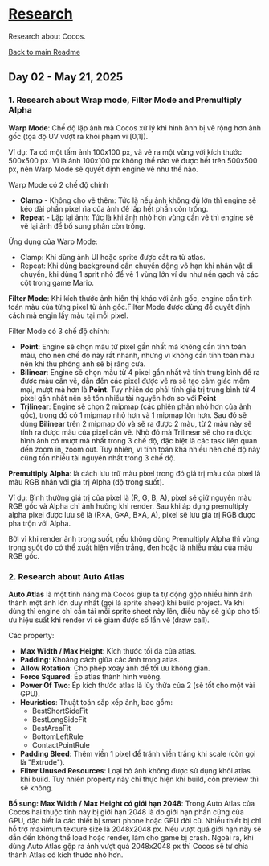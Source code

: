 # [Research](../README.md)

Research about Cocos.

[Back to main Readme](../../../README.md)

## Day 02 - May 21, 2025

### 1. Research about Wrap mode, Filter Mode and Premultiply Alpha
**Warp Mode**: Chế độ lặp ảnh mà Cocos xử lý khi hình ảnh bị vẽ rộng hơn ảnh gốc (tọa độ UV vượt ra khỏi phạm vi [0,1]). 

Ví dụ: Ta có một tấm ảnh 100x100 px, và vẽ ra một vùng với kích thước 500x500 px. Vì là ảnh 100x100 px không thể nào vẽ được hết trên 500x500 px, nên Warp Mode sẽ quyết định engine vẽ như thế nào.

Warp Mode có 2 chế độ chính
- **Clamp** - Không cho vẽ thêm: Tức là nếu ảnh không đủ lớn thì engine sẽ kéo dài phần pixel rìa của ảnh để lấp hết phần còn trống.
- **Repeat** - Lặp lại ảnh: Tức là khi ảnh nhỏ hơn vùng cần vẽ thì engine sẽ vẽ lại ảnh để bổ sung phần còn trống.

Ứng dụng của Warp Mode:
- Clamp: Khi dùng ảnh UI hoặc sprite được cắt ra từ atlas.
- Repeat: Khi dùng background cần chuyển động vô hạn khi nhân vật di chuyển, khi dùng 1 sprit nhỏ để vẽ 1 vùng lớn ví dụ như nền gạch và các cột trong game Mario.


**Filter Mode**: Khi kích thước ảnh hiển thị khác với ảnh gốc, engine cần tính toán màu của từng pixel từ ảnh gốc.Filter Mode được dùng để quyết định cách mà engin lấy màu tại mỗi pixel.

Filter Mode có 3 chế độ chính:
- **Point**: Engine sẽ chọn màu từ pixel gần nhất mà không cần tính toán màu, cho nên chế độ này rất nhanh, nhưng vì không cần tính toàn màu nên khi thu phóng ảnh sẽ bị răng cưa.
- **Bilinear**: Engine sẽ chọn màu từ 4 pixel gần nhất và tính trung bình để ra được màu cần vẽ, dẫn đến các pixel được vẽ ra sẽ tạo cảm giác mềm mại, mượt mà hơn là **Point**. Tuy nhiên do phải tính giá trị trung bình từ 4 pixel gần nhất nên sẽ tốn nhiều tài nguyên hơn so với **Point**
- **Trilinear**: Engine sẽ chọn 2 mipmap (các phiên phản nhỏ hơn của ảnh gốc), trong đó có 1 mipmap nhỏ hơn và 1 mipmap lớn hơn. Sau đó sẽ dùng **Bilinear** trên 2 mipmap đó và sẽ ra được 2 màu, từ 2 màu này sẽ tính ra được màu của pixel cần vẽ. Nhờ đó mà Trilinear sẽ cho ra được hình ảnh có mượt mà nhất trong 3 chế độ, đặc biệt là các task liên quan đến zoom in, zoom out. Tuy nhiên, vì tính toán khá nhiều nên chế độ này cũng tốn nhiều tài nguyên nhất trong 3 chế độ.

**Premultiply Alpha**: là cách lưu trữ màu pixel trong đó giá trị màu của pixel là màu RGB nhân với giá trị Alpha (độ trong suốt).

Ví dụ: Bình thường giá trị của pixel là (R, G, B, A), pixel sẽ giữ nguyên màu RGB gốc và Alpha chỉ ảnh hưởng khi render. Sau khi áp dụng premultiply alpha pixel được lưu sẽ là (R×A, G×A, B×A, A), pixel sẽ lưu giá trị RGB được pha trộn với Alpha.

Bởi vì khi render ảnh trong suốt, nếu không dùng Premultiply Alpha thì vùng trong suốt đó có thể xuất hiện viền trắng, đen hoặc là nhiễu màu của màu RGB gốc.
### 2. Research about Auto Atlas
**Auto Atlas** là một tính năng mà Cocos giúp ta tự động gộp nhiều hình ảnh thành một ảnh lớn duy nhất (gọi là sprite sheet) khi build project. Và khi dùng thì engine chỉ cần tải mỗi sprite sheet này lên, điều này sẽ giúp cho tối ưu hiệu suất khi render vì sẽ giảm được số lần vẽ (draw call).

Các property:
- **Max Width / Max Height**: Kích thước tối đa của atlas.
- **Padding**: Khoảng cách giữa các ảnh trong atlas.
- **Allow Rotation**: Cho phép xoay ảnh để tối ưu không gian.
- **Force Squared**: Ép atlas thành hình vuông.
- **Power Of Two**: Ép kích thước atlas là lũy thừa của 2 (sẽ tốt cho một vài GPU).
- **Heuristics**: Thuật toán sắp xếp ảnh, bao gồm:
  - BestShortSideFit
  - BestLongSideFit
  - BestAreaFit
  - BottomLeftRule
  - ContactPointRule
- **Padding Bleed**: Thêm viền 1 pixel để tránh viền trắng khi scale (còn gọi là "Extrude").
- **Filter Unused Resources**: Loại bỏ ảnh không được sử dụng khỏi atlas khi build. Tuy nhiên property này chỉ thực hiện khi build, còn preview thì sẽ không.


**Bổ sung: Max Width / Max Height có giới hạn 2048**: Trong Auto Atlas của Cocos  hai thuộc tính này bị giới hạn 2048 là do giới hạn phần cứng của GPU, đặc biết là các thiết bị smart phone hoặc GPU đời cũ. Nhiều thiết bị chỉ hỗ trợ maximum texture size là 2048x2048 px. Nếu vượt quá giới hạn này sẽ dẫn đến không thể load hoặc render, làm cho game bị crash. Ngoài ra, khi dùng Auto Atlas gộp ra ảnh vượt quá 2048x2048 px thì Cocos sẽ tự chia thành Atlas có kích thước nhỏ hơn.